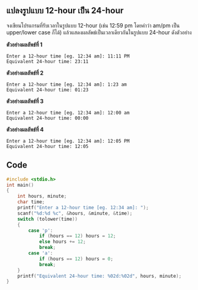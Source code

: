 ## แปลงรูปแบบ 12-hour เป็น 24-hour
จงเขียนโปรแกรมที่รับเวลาในรูปแบบ 12-hour (เช่น 12:59 pm โดยคำว่า am/pm เป็น upper/lower case ก็ได้) แล้วแสดงผลลัพธ์เป็นเวลาเดียวกันในรูปแบบ 24-hour ดังตัวอย่าง

**ตัวอย่างผลลัพธ์ที่ 1**
```
Enter a 12-hour time [eg. 12:34 am]: 11:11 PM
Equivalent 24-hour time: 23:11
```
**ตัวอย่างผลลัพธ์ที่ 2**
```
Enter a 12-hour time [eg. 12:34 am]: 1:23 am
Equivalent 24-hour time: 01:23
```
**ตัวอย่างผลลัพธ์ที่ 3**
```
Enter a 12-hour time [eg. 12:34 am]: 12:00 am
Equivalent 24-hour time: 00:00
```
**ตัวอย่างผลลัพธ์ที่ 4**
```
Enter a 12-hour time [eg. 12:34 am]: 12:05 PM
Equivalent 24-hour time: 12:05
```
## Code
```cpp
#include <stdio.h>
int main()
{
    int hours, minute;
    char time;
    printf("Enter a 12-hour time [eg. 12:34 am]: ");
    scanf("%d:%d %c", &hours, &minute, &time);
    switch (tolower(time))
    {
        case 'p':
            if (hours == 12) hours = 12;
            else hours += 12;
            break;
        case 'a':
            if (hours == 12) hours = 0;
            break;
    }
    printf("Equivalent 24-hour time: %02d:%02d", hours, minute);
}
```
